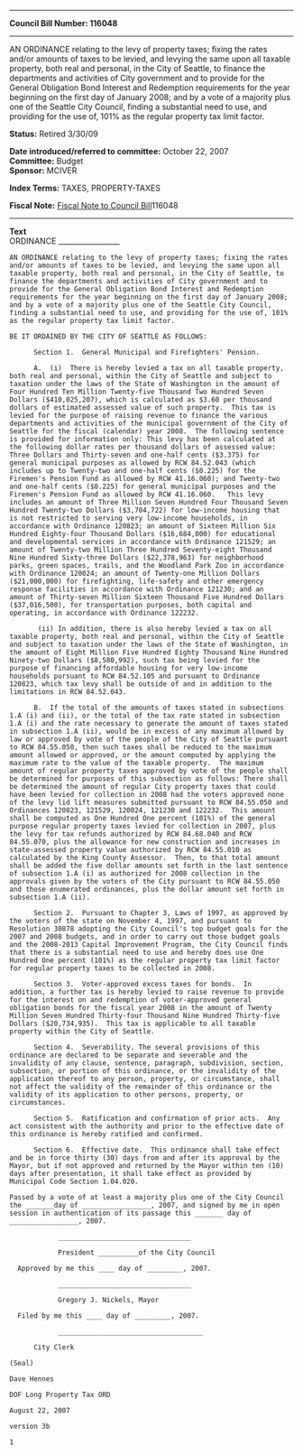* * * * *  
  
**Council Bill Number: [](#h0)[](#h2)116048**  
  
* * * * *  
  
AN ORDINANCE relating to the levy of property taxes; fixing the rates and/or amounts of taxes to be levied, and levying the same upon all taxable property, both real and personal, in the City of Seattle, to finance the departments and activities of City government and to provide for the General Obligation Bond Interest and Redemption requirements for the year beginning on the first day of January 2008; and by a vote of a majority plus one of the Seattle City Council, finding a substantial need to use, and providing for the use of, 101% as the regular property tax limit factor.  
  
**Status:** Retired 3/30/09   
  
**Date introduced/referred to committee:** October 22, 2007   
**Committee:** Budget   
**Sponsor:** MCIVER   
  
**Index Terms:** TAXES, PROPERTY-TAXES  
  
**Fiscal Note:** [Fiscal Note to Council Bill](http://clerk.seattle.gov/~public/fnote/116048.htm)[](#h1)[](#h3)116048  
  
* * * * *  
  
**Text**  
    ORDINANCE _________________  
  
    AN ORDINANCE relating to the levy of property taxes; fixing the rates  
    and/or amounts of taxes to be levied, and levying the same upon all  
    taxable property, both real and personal, in the City of Seattle, to  
    finance the departments and activities of City government and to  
    provide for the General Obligation Bond Interest and Redemption  
    requirements for the year beginning on the first day of January 2008;  
    and by a vote of a majority plus one of the Seattle City Council,  
    finding a substantial need to use, and providing for the use of, 101%  
    as the regular property tax limit factor.  
  
    BE IT ORDAINED BY THE CITY OF SEATTLE AS FOLLOWS:  
  
          Section 1.  General Municipal and Firefighters' Pension.  
  
          A.  (i)  There is hereby levied a tax on all taxable property,  
    both real and personal, within the City of Seattle and subject to  
    taxation under the laws of the State of Washington in the amount of  
    Four Hundred Ten Million Twenty-five Thousand Two Hundred Seven  
    Dollars ($410,025,207), which is calculated as $3.60 per thousand  
    dollars of estimated assessed value of such property.  This tax is  
    levied for the purpose of raising revenue to finance the various  
    departments and activities of the municipal government of the City of  
    Seattle for the fiscal (calendar) year 2008.  The following sentence  
    is provided for information only: This levy has been calculated at  
    the following dollar rates per thousand dollars of assessed value:  
    Three Dollars and Thirty-seven and one-half cents ($3.375) for  
    general municipal purposes as allowed by RCW 84.52.043 (which  
    includes up to Twenty-two and one-half cents ($0.225) for the  
    Firemen's Pension Fund as allowed by RCW 41.16.060); and Twenty-two  
    and one-half cents ($0.225) for general municipal purposes and the  
    Firemen's Pension Fund as allowed by RCW 41.16.060.   This levy  
    includes an amount of Three Million Seven Hundred Four Thousand Seven  
    Hundred Twenty-two Dollars ($3,704,722) for low-income housing that  
    is not restricted to serving very low-income households, in  
    accordance with Ordinance 120823; an amount of Sixteen Million Six  
    Hundred Eighty-four Thousand Dollars ($16,684,000) for educational  
    and developmental services in accordance with Ordinance 121529; an  
    amount of Twenty-two Million Three Hundred Seventy-eight Thousand  
    Nine Hundred Sixty-three Dollars ($22,378,963) for neighborhood  
    parks, green spaces, trails, and the Woodland Park Zoo in accordance  
    with Ordinance 120024; an amount of Twenty-one Million Dollars  
    ($21,000,000) for firefighting, life-safety and other emergency  
    response facilities in accordance with Ordinance 121230; and an  
    amount of Thirty-seven Million Sixteen Thousand Five Hundred Dollars  
    ($37,016,500), for transportation purposes, both capital and  
    operating, in accordance with Ordinance 122232.  
  
           (ii) In addition, there is also hereby levied a tax on all  
    taxable property, both real and personal, within the City of Seattle  
    and subject to taxation under the laws of the State of Washington, in  
    the amount of Eight Million Five Hundred Eighty Thousand Nine Hundred  
    Ninety-two Dollars ($8,580,992), such tax being levied for the  
    purpose of financing affordable housing for very low-income  
    households pursuant to RCW 84.52.105 and pursuant to Ordinance  
    120823, which tax levy shall be outside of and in addition to the  
    limitations in RCW 84.52.043.  
  
          B.  If the total of the amounts of taxes stated in subsections  
    1.A (i) and (ii), or the total of the tax rate stated in subsection  
    1.A (i) and the rate necessary to generate the amount of taxes stated  
    in subsection 1.A (ii), would be in excess of any maximum allowed by  
    law or approved by vote of the people of the City of Seattle pursuant  
    to RCW 84.55.050, then such taxes shall be reduced to the maximum  
    amount allowed or approved, or the amount computed by applying the  
    maximum rate to the value of the taxable property.  The maximum  
    amount of regular property taxes approved by vote of the people shall  
    be determined for purposes of this subsection as follows: There shall  
    be determined the amount of regular City property taxes that could  
    have been levied for collection in 2008 had the voters approved none  
    of the levy lid lift measures submitted pursuant to RCW 84.55.050 and  
    Ordinances 120823, 121529, 120024, 121230 and 122232.  This amount  
    shall be computed as One Hundred One percent (101%) of the general  
    purpose regular property taxes levied for collection in 2007, plus  
    the levy for tax refunds authorized by RCW 84.68.040 and RCW  
    84.55.070, plus the allowance for new construction and increases in  
    state-assessed property value authorized by RCW 84.55.010 as  
    calculated by the King County Assessor.  Then, to that total amount  
    shall be added the five dollar amounts set forth in the last sentence  
    of subsection 1.A (i) as authorized for 2008 collection in the  
    approvals given by the voters of the City pursuant to RCW 84.55.050  
    and those enumerated ordinances, plus the dollar amount set forth in  
    subsection 1.A (ii).  
  
          Section 2.  Pursuant to Chapter 3, Laws of 1997, as approved by  
    the voters of the state on November 4, 1997, and pursuant to  
    Resolution 30878 adopting the City Council's top budget goals for the  
    2007 and 2008 budgets, and in order to carry out those budget goals  
    and the 2008-2013 Capital Improvement Program, the City Council finds  
    that there is a substantial need to use and hereby does use One  
    Hundred One percent (101%) as the regular property tax limit factor  
    for regular property taxes to be collected in 2008.  
  
          Section 3.  Voter-approved excess taxes for bonds.  In  
    addition, a further tax is hereby levied to raise revenue to provide  
    for the interest on and redemption of voter-approved general  
    obligation bonds for the fiscal year 2008 in the amount of Twenty  
    Million Seven Hundred Thirty-four Thousand Nine Hundred Thirty-five  
    Dollars ($20,734,935).  This tax is applicable to all taxable  
    property within the City of Seattle.  
  
          Section 4.  Severability. The several provisions of this  
    ordinance are declared to be separate and severable and the  
    invalidity of any clause, sentence, paragraph, subdivision, section,  
    subsection, or portion of this ordinance, or the invalidity of the  
    application thereof to any person, property, or circumstance, shall  
    not affect the validity of the remainder of this ordinance or the  
    validity of its application to other persons, property, or  
    circumstances.  
  
          Section 5.  Ratification and confirmation of prior acts.  Any  
    act consistent with the authority and prior to the effective date of  
    this ordinance is hereby ratified and confirmed.  
  
          Section 6.  Effective date.  This ordinance shall take effect  
    and be in force thirty (30) days from and after its approval by the  
    Mayor, but if not approved and returned by the Mayor within ten (10)  
    days after presentation, it shall take effect as provided by  
    Municipal Code Section 1.04.020.  
  
    Passed by a vote of at least a majority plus one of the City Council  
    the _______day of _________________, 2007, and signed by me in open  
    session in authentication of its passage this _______ day of  
    _________________, 2007.  
  
                _________________________________  
  
                President __________of the City Council  
  
      Approved by me this ____ day of _________, 2007.  
  
                _________________________________  
  
                Gregory J. Nickels, Mayor  
  
      Filed by me this ____ day of _________, 2007.  
  
                ____________________________________  
  
          City Clerk  
  
    (Seal)  
  
    Dave Hennes  
  
    DOF Long Property Tax ORD  
  
    August 22, 2007  
  
    version 3b  
  
    1  

